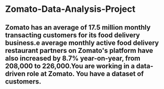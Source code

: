 # Zomato-Data-Analysis-Project
## Zomato has an average of 17.5 million monthly transacting customers for its food delivery business.e average monthly active food delivery restaurant partners on Zomato's platform have also increased by 8.7% year-on-year, from 208,000 to 226,000.You are working in a data-driven role at Zomato. You have a dataset of customers. ##

